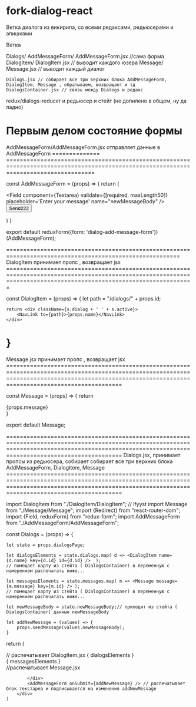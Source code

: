 # fork-dialog-react
Ветка диалога из викирипа, со всеми редаксами, редьюсерами и апишками

Ветка 

Dialogs/
	AddMessageForm/
		AddMessageForm.jsx //сама форма
	DialogItem/
		DialogItem.jsx // выводит каждого юзера
	Message/
		Message.jsx // выводит каждый диалог 
		
	Dialogs.jsx	// собирает все три верхних блока AddMessageForm, DialogItem, Message , обратываем, возвращает и тд
	DialogsContainer.jsx // связь между Dialogs и редакс
	
redux/dialogs-reducer и редьюсер и стейт (не допилено в общем, ну да ладно)

	

Первым делом состояние формы
========================================================================================================================================================================================================================
AddMessageForm/AddMessageForm.jsx отправляет данные в AddMessageForm ============== ====================================================================================================================================== 

const AddMessageForm = (props) => {
    return (
        <form onSubmit={props.handleSubmit}>
            <div>
                <Field component={Textarea}
                       validate={[required, maxLength50]}
                       placeholder='Enter your message' name="newMessageBody" />
            </div>
            <div>
                <button>Send222</button>
            </div>
        </form>
    )
}

export default reduxForm({form: 'dialog-add-message-form'})(AddMessageForm);

========================================================================================================= DialogItem  принимает пропс , возвращает jsx ===================================================================================================================================================================


const DialogItem = (props) => {
    let path = "/dialogs/" + props.id;

    return <div className={s.dialog + ' ' + s.active}>
        <NavLink to={path}>{props.name}</NavLink>
    </div>
}
====================================================================================================================================================================================================
Message.jsx принимает пропс , возвращает jsx   ====================================================================================================================================================================================================

const Message = (props) => {
    return <div className={s.dialog}>{props.message}</div>
}
 
export default Message;


====================================================================================================================================================================================================
Dialogs.jsx, принимает пропсы из редьюсера, 
собирает собирает все три верхних блока AddMessageForm, DialogItem, Message  ====================================================================================================================================================================================================
 
import DialogItem from "./DialogItem/DialogItem"; // lfyyst 
import Message from "./Message/Message";
import {Redirect} from "react-router-dom";
import {Field, reduxForm} from "redux-form";
import AddMessageForm from "./AddMessageForm/AddMessageForm";


const Dialogs = (props) => {

    let state = props.dialogsPage;

    let dialogsElements = state.dialogs.map( d => <DialogItem name={d.name} key={d.id} id={d.id} />  ); 
	// помещает карту из стейта ( DialogsContainer) в переменную с намерением распечатать ниже...
    
	let messagesElements = state.messages.map( m => <Message message={m.message} key={m.id} /> ); 
	// помещает карту из стейта ( DialogsContainer) в переменную с намерением распечатать ниже...
    
	let newMessageBody = state.newMessageBody;// приходит из стейта ( DialogsContainer) данные newMessageBody

    let addNewMessage = (values) => {
        props.sendMessage(values.newMessageBody);
    }

  return (
        <div className={s.dialogs}>
            <div className={s.dialogsItems}>// распечатывает DialogItem.jsx
                { dialogsElements }
            </div>
            <div className={s.messages}>
                <div>{ messagesElements }</div>//распечатывает Message.jsx

            </div>
            <AddMessageForm onSubmit={addNewMessage} /> // распечатывает блок текстареа и подписывается на изменения addNewMessage
        </div>
    ) 








